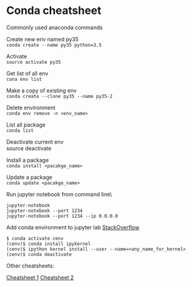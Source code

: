 # Conda cheatsheet

Commonly used anaconda commands

Create new env named py35\
`conda create --name py35 python=3.5`

Activate\
`source activate py35`

Get list of all env\
`cona env list`

Make a copy of existing env\
`conda create --clone py35 --name py35-2`

Delete environment\
`conda env remove -n <env_name>`

List all package\
`conda list`

Deactivate current env\
source deactivate

Install a package\
`conda install <pacakge_name>`

Update a package\
`conda update <pacakge_name>`

Run jupyter notebook from command line\
```
jupyter-notebook
jupyter-notebook --port 1234
jupyter-notebook --port 1234 --ip 0.0.0.0
```

Add conda environment to jupyter lab
[StackOverflow](https://stackoverflow.com/questions/53004311/how-to-add-conda-environment-to-jupyter-lab)
```
$ conda activate cenv
(cenv)$ conda install ipykernel
(cenv)$ ipython kernel install --user --name=<any_name_for_kernel>
(cenv($ conda deactivate
```


Other cheatsheets:

[Cheatsheet 1](http://know.continuum.io/rs/387-XNW-688/images/conda-cheatsheet.pdf)
[Cheatsheet 2](https://jacknorthrup.com/Multiple-Program-Languages-Documentation/conda-cheatsheet.pdf)

